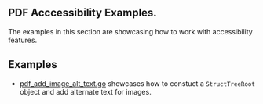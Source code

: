 ## PDF Acccessibility Examples.

The examples in this section are showcasing how to work with accessibility features.

## Examples

- [pdf_add_image_alt_text.go](pdf_add_image_alt_text.go) showcases how to constuct a `StructTreeRoot` object and add alternate text for images.